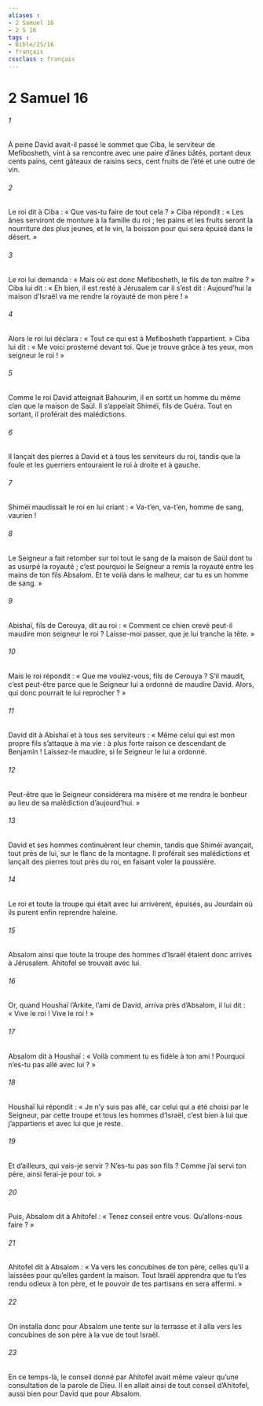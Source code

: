 ```yaml
---
aliases : 
- 2 Samuel 16
- 2 S 16
tags : 
- Bible/2S/16
- français
cssclass : français
---
```


# 2 Samuel 16

###### 1
À peine David avait-il passé le sommet que Ciba, le serviteur de Mefibosheth, vint à sa rencontre avec une paire d’ânes bâtés, portant deux cents pains, cent gâteaux de raisins secs, cent fruits de l’été et une outre de vin.
###### 2
Le roi dit à Ciba : « Que vas-tu faire de tout cela ? » Ciba répondit : « Les ânes serviront de monture à la famille du roi ; les pains et les fruits seront la nourriture des plus jeunes, et le vin, la boisson pour qui sera épuisé dans le désert. »
###### 3
Le roi lui demanda : « Mais où est donc Mefibosheth, le fils de ton maître ? » Ciba lui dit : « Eh bien, il est resté à Jérusalem car il s’est dit : Aujourd’hui la maison d’Israël va me rendre la royauté de mon père ! »
###### 4
Alors le roi lui déclara : « Tout ce qui est à Mefibosheth t’appartient. » Ciba lui dit : « Me voici prosterné devant toi. Que je trouve grâce à tes yeux, mon seigneur le roi ! »
###### 5
Comme le roi David atteignait Bahourim, il en sortit un homme du même clan que la maison de Saül. Il s’appelait Shiméï, fils de Guéra. Tout en sortant, il proférait des malédictions.
###### 6
Il lançait des pierres à David et à tous les serviteurs du roi, tandis que la foule et les guerriers entouraient le roi à droite et à gauche.
###### 7
Shiméï maudissait le roi en lui criant : « Va-t’en, va-t’en, homme de sang, vaurien !
###### 8
Le Seigneur a fait retomber sur toi tout le sang de la maison de Saül dont tu as usurpé la royauté ; c’est pourquoi le Seigneur a remis la royauté entre les mains de ton fils Absalom. Et te voilà dans le malheur, car tu es un homme de sang. »
###### 9
Abishaï, fils de Cerouya, dit au roi : « Comment ce chien crevé peut-il maudire mon seigneur le roi ? Laisse-moi passer, que je lui tranche la tête. »
###### 10
Mais le roi répondit : « Que me voulez-vous, fils de Cerouya ? S’il maudit, c’est peut-être parce que le Seigneur lui a ordonné de maudire David. Alors, qui donc pourrait le lui reprocher ? »
###### 11
David dit à Abishaï et à tous ses serviteurs : « Même celui qui est mon propre fils s’attaque à ma vie : à plus forte raison ce descendant de Benjamin ! Laissez-le maudire, si le Seigneur le lui a ordonné.
###### 12
Peut-être que le Seigneur considérera ma misère et me rendra le bonheur au lieu de sa malédiction d’aujourd’hui. »
###### 13
David et ses hommes continuèrent leur chemin, tandis que Shiméï avançait, tout près de lui, sur le flanc de la montagne. Il proférait ses malédictions et lançait des pierres tout près du roi, en faisant voler la poussière.
###### 14
Le roi et toute la troupe qui était avec lui arrivèrent, épuisés, au Jourdain où ils purent enfin reprendre haleine.
###### 15
Absalom ainsi que toute la troupe des hommes d’Israël étaient donc arrivés à Jérusalem. Ahitofel se trouvait avec lui.
###### 16
Or, quand Houshaï l’Arkite, l’ami de David, arriva près d’Absalom, il lui dit : « Vive le roi ! Vive le roi ! »
###### 17
Absalom dit à Houshaï : « Voilà comment tu es fidèle à ton ami ! Pourquoi n’es-tu pas allé avec lui ? »
###### 18
Houshaï lui répondit : « Je n’y suis pas allé, car celui qui a été choisi par le Seigneur, par cette troupe et tous les hommes d’Israël, c’est bien à lui que j’appartiens et avec lui que je reste.
###### 19
Et d’ailleurs, qui vais-je servir ? N’es-tu pas son fils ? Comme j’ai servi ton père, ainsi ferai-je pour toi. »
###### 20
Puis, Absalom dit à Ahitofel : « Tenez conseil entre vous. Qu’allons-nous faire ? »
###### 21
Ahitofel dit à Absalom : « Va vers les concubines de ton père, celles qu’il a laissées pour qu’elles gardent la maison. Tout Israël apprendra que tu t’es rendu odieux à ton père, et le pouvoir de tes partisans en sera affermi. »
###### 22
On installa donc pour Absalom une tente sur la terrasse et il alla vers les concubines de son père à la vue de tout Israël.
###### 23
En ce temps-là, le conseil donné par Ahitofel avait même valeur qu’une consultation de la parole de Dieu. Il en allait ainsi de tout conseil d’Ahitofel, aussi bien pour David que pour Absalom.
